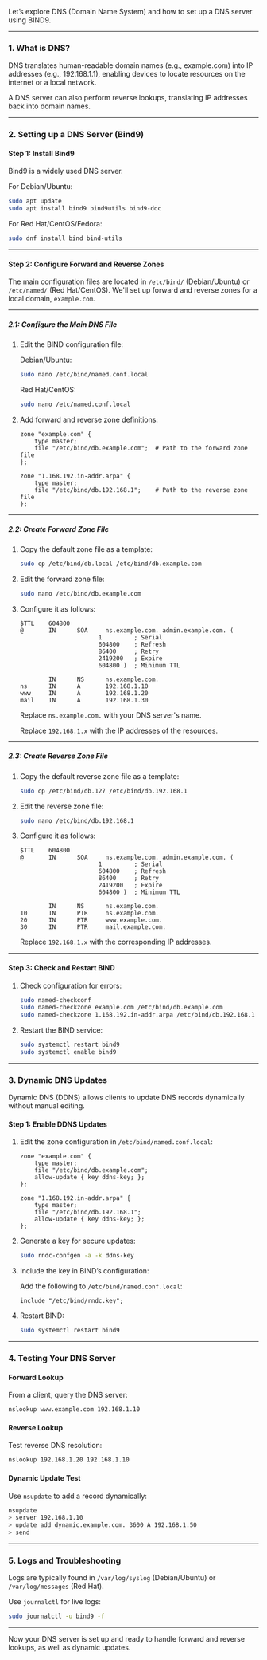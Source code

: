 Let’s explore DNS (Domain Name System) and how to set up a DNS server using BIND9.

---

### 1. What is DNS?

DNS translates human-readable domain names (e.g., example.com) into IP addresses (e.g., 192.168.1.1), enabling devices to locate resources on the internet or a local network.

A DNS server can also perform reverse lookups, translating IP addresses back into domain names.

---

### 2. Setting up a DNS Server (Bind9)

#### Step 1: Install Bind9

Bind9 is a widely used DNS server.

For Debian/Ubuntu:

```bash
sudo apt update
sudo apt install bind9 bind9utils bind9-doc
```

For Red Hat/CentOS/Fedora:

```bash
sudo dnf install bind bind-utils
```

---

#### Step 2: Configure Forward and Reverse Zones

The main configuration files are located in `/etc/bind/` (Debian/Ubuntu) or `/etc/named/` (Red Hat/CentOS). We'll set up forward and reverse zones for a local domain, `example.com`.

---

##### 2.1: Configure the Main DNS File

1. Edit the BIND configuration file:

   Debian/Ubuntu:

   ```bash
   sudo nano /etc/bind/named.conf.local
   ```

   Red Hat/CentOS:

   ```bash
   sudo nano /etc/named.conf.local
   ```

2. Add forward and reverse zone definitions:

   ```plaintext
   zone "example.com" {
       type master;
       file "/etc/bind/db.example.com";  # Path to the forward zone file
   };

   zone "1.168.192.in-addr.arpa" {
       type master;
       file "/etc/bind/db.192.168.1";    # Path to the reverse zone file
   };
   ```

---

##### 2.2: Create Forward Zone File

1. Copy the default zone file as a template:

   ```bash
   sudo cp /etc/bind/db.local /etc/bind/db.example.com
   ```

2. Edit the forward zone file:

   ```bash
   sudo nano /etc/bind/db.example.com
   ```

3. Configure it as follows:

   ```plaintext
   $TTL    604800
   @       IN      SOA     ns.example.com. admin.example.com. (
                         1         ; Serial
                         604800    ; Refresh
                         86400     ; Retry
                         2419200   ; Expire
                         604800 )  ; Minimum TTL

           IN      NS      ns.example.com.
   ns      IN      A       192.168.1.10
   www     IN      A       192.168.1.20
   mail    IN      A       192.168.1.30
   ```

   Replace `ns.example.com.` with your DNS server's name.

   Replace `192.168.1.x` with the IP addresses of the resources.

---

##### 2.3: Create Reverse Zone File

1. Copy the default reverse zone file as a template:

   ```bash
   sudo cp /etc/bind/db.127 /etc/bind/db.192.168.1
   ```

2. Edit the reverse zone file:

   ```bash
   sudo nano /etc/bind/db.192.168.1
   ```

3. Configure it as follows:

   ```plaintext
   $TTL    604800
   @       IN      SOA     ns.example.com. admin.example.com. (
                         1         ; Serial
                         604800    ; Refresh
                         86400     ; Retry
                         2419200   ; Expire
                         604800 )  ; Minimum TTL

           IN      NS      ns.example.com.
   10      IN      PTR     ns.example.com.
   20      IN      PTR     www.example.com.
   30      IN      PTR     mail.example.com.
   ```

   Replace `192.168.1.x` with the corresponding IP addresses.

---

#### Step 3: Check and Restart BIND

1. Check configuration for errors:

   ```bash
   sudo named-checkconf
   sudo named-checkzone example.com /etc/bind/db.example.com
   sudo named-checkzone 1.168.192.in-addr.arpa /etc/bind/db.192.168.1
   ```

2. Restart the BIND service:

   ```bash
   sudo systemctl restart bind9
   sudo systemctl enable bind9
   ```

---

### 3. Dynamic DNS Updates

Dynamic DNS (DDNS) allows clients to update DNS records dynamically without manual editing.

#### Step 1: Enable DDNS Updates

1. Edit the zone configuration in `/etc/bind/named.conf.local`:

   ```plaintext
   zone "example.com" {
       type master;
       file "/etc/bind/db.example.com";
       allow-update { key ddns-key; };
   };

   zone "1.168.192.in-addr.arpa" {
       type master;
       file "/etc/bind/db.192.168.1";
       allow-update { key ddns-key; };
   };
   ```

2. Generate a key for secure updates:

   ```bash
   sudo rndc-confgen -a -k ddns-key
   ```

3. Include the key in BIND’s configuration:

   Add the following to `/etc/bind/named.conf.local`:

   ```plaintext
   include "/etc/bind/rndc.key";
   ```

4. Restart BIND:

   ```bash
   sudo systemctl restart bind9
   ```

---

### 4. Testing Your DNS Server

#### Forward Lookup

From a client, query the DNS server:

```bash
nslookup www.example.com 192.168.1.10
```

#### Reverse Lookup

Test reverse DNS resolution:

```bash
nslookup 192.168.1.20 192.168.1.10
```

#### Dynamic Update Test

Use `nsupdate` to add a record dynamically:

```bash
nsupdate
> server 192.168.1.10
> update add dynamic.example.com. 3600 A 192.168.1.50
> send
```

---

### 5. Logs and Troubleshooting

Logs are typically found in `/var/log/syslog` (Debian/Ubuntu) or `/var/log/messages` (Red Hat).

Use `journalctl` for live logs:

```bash
sudo journalctl -u bind9 -f
```

---

Now your DNS server is set up and ready to handle forward and reverse lookups, as well as dynamic updates.